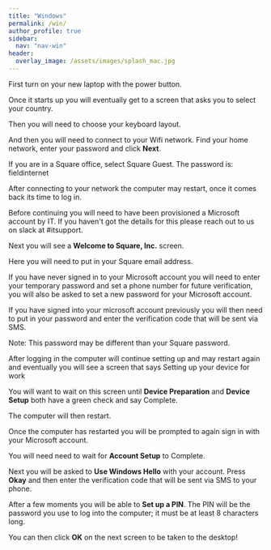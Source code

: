 ```yaml
---
title: "Windows"
permalink: /win/
author_profile: true
sidebar:
  nav: "nav-win"
header:
  overlay_image: /assets/images/splash_mac.jpg
---
```


First turn on your new laptop with the power button.

Once it starts up you will eventually get to a screen that asks you to select your country.

Then you will need to choose your keyboard layout.

And then you will need to connect to your Wifi network. Find your home network, enter your password and click __Next__.

If you are in a Square office, select Square Guest. The password is: fieldinternet 

After connecting to your network the computer may restart, once it comes back its time to log in.

Before continuing you will need to have been provisioned a Microsoft account by IT. If you haven't got the details for this please reach out to us on slack at #itsupport.

Next you will see a __Welcome to Square, Inc.__ screen.

Here you will need to put in your Square email address. 

If you have never signed in to your Microsoft account you will need to enter your temporary password and set a phone number for future verification, you will also be asked to set a new password for your Microsoft account.

If you have signed into your microsoft account previously you will then need to put in your password and enter the verification code that will be sent via SMS.

Note: This password may be different than your Square password.

After logging in the computer will continue setting up and may restart again and eventually you will see a screen that says Setting up your device for work

You will want to wait on this screen until __Device Preparation__ and __Device Setup__ both have a green check and say Complete.

The computer will then restart.

Once the computer has restarted you will be prompted to again sign in with your Microsoft account.

You will need need to wait for __Account Setup__ to Complete.

Next you will be asked to __Use Windows Hello__ with your account. Press __Okay__ and then enter the verification code that will be sent via SMS to your phone.

After a few moments you will be able to __Set up a PIN__. The PIN will be the password you use to log into the computer; it must be at least 8 characters long.

You can then click __OK__ on the next screen to be taken to the desktop!
